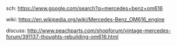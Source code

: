 sch: https://www.google.com/search?q=mercedes+benz+om616

wiki: https://en.wikipedia.org/wiki/Mercedes-Benz_OM616_engine

discuss: http://www.peachparts.com/shopforum/vintage-mercedes-forum/391137-thoughts-rebuilding-om616.html
